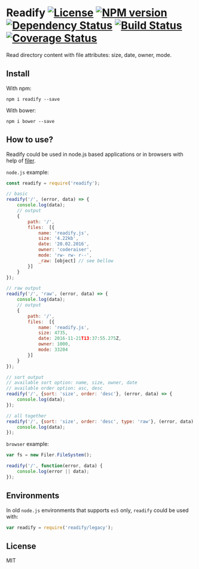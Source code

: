 # Readify [![License][LicenseIMGURL]][LicenseURL] [![NPM version][NPMIMGURL]][NPMURL] [![Dependency Status][DependencyStatusIMGURL]][DependencyStatusURL] [![Build Status][BuildStatusIMGURL]][BuildStatusURL] [![Coverage Status][CoverageIMGURL]][CoverageURL]

[NPMIMGURL]:                https://img.shields.io/npm/v/readify.svg?style=flat
[BuildStatusIMGURL]:        https://img.shields.io/travis/coderaiser/readify/master.svg?style=flat
[DependencyStatusIMGURL]:   https://img.shields.io/gemnasium/coderaiser/readify.svg?style=flat
[LicenseIMGURL]:            https://img.shields.io/badge/license-MIT-317BF9.svg?style=flat
[NPMURL]:                   https://npmjs.org/package/readify "npm"
[BuildStatusURL]:           https://travis-ci.org/coderaiser/readify  "Build Status"
[DependencyStatusURL]:      https://gemnasium.com/coderaiser/readify "Dependency Status"
[LicenseURL]:               https://tldrlegal.com/license/mit-license "MIT License"

Read directory content with file attributes: size, date, owner, mode.

## Install

With npm:

```
npm i readify --save
```

With bower:

```
npm i bower --save
```

## How to use?

Readify could be used in node.js based applications or in browsers
with help of [filer](https://github.com/filerjs/filer "Node-like file system for browsers").

`node.js` example:

```js
const readify = require('readify');

// basic
readify('/', (error, data) => {
    console.log(data);
    // output
    {
        path: '/',
        files:  [{
            name: 'readify.js',
            size: '4.22kb',
            date: '20.02.2016',
            owner: 'coderaiser',
            mode: 'rw- rw- r--',
            _raw: [object] // see bellow
        }]
    }
});

// raw output
readify('/', 'raw', (error, data) => {
    console.log(data);
    // output
    {
        path: '/',
        files:  [{
            name: 'readify.js',
            size: 4735,
            date: 2016-11-21T13:37:55.275Z,
            owner: 1000,
            mode: 33204
        }]
    }
});

// sort output
// available sort option: name, size, owner, date
// available order option: asc, desc
readify('/', {sort: 'size', order: 'desc'}, (error, data) => {
    console.log(data);
});

// all together
readify('/', {sort: 'size', order: 'desc', type: 'raw'}, (error, data) => {
    console.log(data);
});

```

`browser` example:

```js
var fs = new Filer.FileSystem();

readify('/', function(error, data) {
    console.log(error || data);
});
```

## Environments

In old `node.js` environments that supports `es5` only, `readify` could be used with:

```js
var readify = require('readify/legacy');
```

## License

MIT

[CoverageURL]:              https://coveralls.io/github/coderaiser/readify?branch=master
[CoverageIMGURL]:           https://coveralls.io/repos/coderaiser/readify/badge.svg?branch=master&service=github

